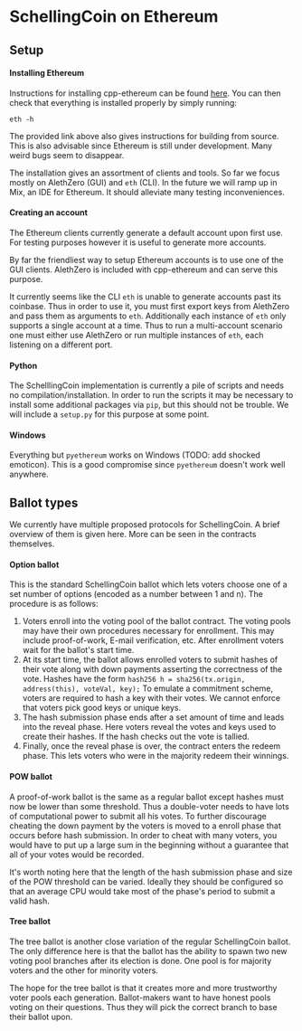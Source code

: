 # SchellingCoin on Ethereum

## Setup

#### Installing Ethereum
Instructions for installing cpp-ethereum can be found [here](https://github.com/ethereum/cpp-ethereum/wiki/Installing%20Clients). 
You can then check that everything is installed properly by simply running:

```
eth -h
```

The provided link above also gives instructions for building from source. This is also advisable since Ethereum is still under development. Many weird bugs seem to disappear.

The installation gives an assortment of clients and tools. So far we focus mostly on AlethZero (GUI) and `eth` (CLI).
In the future we will ramp up in Mix, an IDE for Ethereum. It should alleviate many testing inconveniences.

#### Creating an account
The Ethereum clients currently generate a default account upon first use.
For testing purposes however it is useful to generate more accounts.

By far the friendliest way to setup Ethereum accounts is to use one of the GUI clients.
AlethZero is included with cpp-ethereum and can serve this purpose.

It currently seems like the CLI `eth` is unable to generate accounts past its coinbase.
Thus in order to use it, you must first export keys from AlethZero and pass them as arguments to `eth`.
Additionally each instance of `eth` only supports a single account at a time. Thus to run a multi-account scenario one must either use AlethZero or run multiple instances of `eth`, each listening on a different port.

#### Python
The SchelllingCoin implementation is currently a pile of scripts and needs no compilation/installation.
In order to run the scripts it may be necessary to install some additional packages via `pip`, but this should not be trouble. We will include a `setup.py` for this purpose at some point.

#### Windows
Everything but `pyethereum` works on Windows (TODO: add shocked emoticon). This is a good compromise since `pyethereum` doesn't work well anywhere.


## Ballot types

We currently have multiple proposed protocols for SchellingCoin. A brief overview of them is given here. More can be seen in the contracts themselves.

#### Option ballot
This is the standard SchellingCoin ballot which lets voters choose one of a set number of options (encoded as a number between 1 and n).
The procedure is as follows:

1. Voters enroll into the voting pool of the ballot contract. The voting pools may have their own procedures necessary for enrollment. This may include proof-of-work, E-mail verification, etc. After enrollment voters wait for the ballot's start time.
2. At its start time, the ballot allows enrolled voters to submit hashes of their vote along with down payments asserting the correctness of the vote. Hashes have the form
`
hash256 h = sha256(tx.origin, address(this), voteVal, key);
`
To emulate a commitment scheme, voters are required to hash a key with their votes. We cannot enforce that voters pick good keys or unique keys.
3. The hash submission phase ends after a set amount of time and leads into the reveal phase. Here voters reveal the votes and keys used to create their hashes. If the hash checks out the vote is tallied.
4. Finally, once the reveal phase is over, the contract enters the redeem phase. This lets voters who were in the majority redeem their winnings.


#### POW ballot
A proof-of-work ballot is the same as a regular ballot except hashes must now be lower than some threshold.
Thus a double-voter needs to have lots of computational power to submit all his votes.
To further discourage cheating the down payment by the voters is moved to a enroll phase that occurs before hash submission. In order to cheat with many voters, you would have to put up a large sum in the beginning without a guarantee that all of your votes would be recorded.

It's worth noting here that the length of the hash submission phase and size of the POW threshold can be varied. Ideally they should be configured so that an average CPU would take most of the phase's period to submit a valid hash.

#### Tree ballot
The tree ballot is another close variation of the regular SchellingCoin ballot.
The only difference here is that the ballot has the ability to spawn two new voting pool branches after its election is done. One pool is for majority voters and the other for minority voters.

The hope for the tree ballot is that it creates more and more trustworthy voter pools each generation.
Ballot-makers want to have honest pools voting on their questions. Thus they will pick the correct branch to base their ballot upon.


